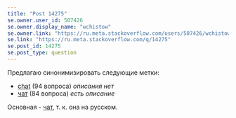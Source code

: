 ```yaml
---
title: "Post 14275"
se.owner.user_id: 507426
se.owner.display_name: "wchistow"
se.owner.link: "https://ru.meta.stackoverflow.com/users/507426/wchistow"
se.link: "https://ru.meta.stackoverflow.com/q/14275"
se.post_id: 14275
se.post_type: question
---
```

<p>Предлагаю синонимизировать следующие метки:</p>
<ul>
<li><a href="https://ru.stackoverflow.com/questions/tagged/chat" class="s-tag post-tag" title="показать вопросы с меткой [chat]" aria-label="показать вопросы с меткой [chat]" rel="tag" aria-labelledby="tag-chat-tooltip-container" data-tag-menu-origin="Unknown">chat</a> (94 вопроса) <em>описания нет</em></li>
<li><a href="https://ru.stackoverflow.com/questions/tagged/%d1%87%d0%b0%d1%82" class="s-tag post-tag" title="показать вопросы с меткой [чат]" aria-label="показать вопросы с меткой [чат]" rel="tag" aria-labelledby="tag-чат-tooltip-container" data-tag-menu-origin="Unknown">чат</a> (84 вопроса) <em>есть описание</em></li>
</ul>
<p>Основная - <a href="https://ru.stackoverflow.com/questions/tagged/%d1%87%d0%b0%d1%82" class="s-tag post-tag" title="показать вопросы с меткой [чат]" aria-label="показать вопросы с меткой [чат]" rel="tag" aria-labelledby="tag-чат-tooltip-container" data-tag-menu-origin="Unknown">чат</a>, т. к. она на русском.</p>
